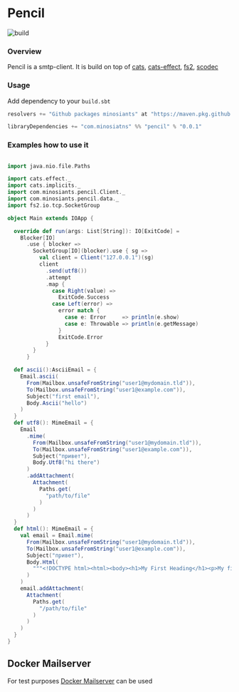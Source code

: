 # Pencil 

![build](https://github.com/minosiants/pencil/workflows/build/badge.svg)

### Overview 
Pencil is a smtp-client. It is build on top of [cats](https://typelevel.org/cats/), [cats-effect](https://typelevel.org/cats-effect/), [fs2](https://fs2.io/), [scodec](http://scodec.org/)

### Usage
Add dependency to your `build.sbt`

```scala
resolvers += "Github packages minosiants" at "https://maven.pkg.github.com/minosiants/_"

libraryDependencies += "com.minosiatns" %% "pencil" % "0.0.1"
```

### Examples how to use it

```scala

import java.nio.file.Paths

import cats.effect._
import cats.implicits._
import com.minosiants.pencil.Client._
import com.minosiants.pencil.data._
import fs2.io.tcp.SocketGroup

object Main extends IOApp {

  override def run(args: List[String]): IO[ExitCode] =
    Blocker[IO]
      .use { blocker =>
        SocketGroup[IO](blocker).use { sg =>
          val client = Client("127.0.0.1")(sg)
          client
            .send(utf8())
            .attempt
            .map {
              case Right(value) =>
                ExitCode.Success
              case Left(error) =>
                error match {
                  case e: Error     => println(e.show)
                  case e: Throwable => println(e.getMessage)
                }
                ExitCode.Error
            }
        }
      }

  def ascii():AsciiEmail = {
    Email.ascii(
      From(Mailbox.unsafeFromString("user1@mydomain.tld")),
      To(Mailbox.unsafeFromString("user1@example.com")),
      Subject("first email"),
      Body.Ascii("hello")
    )
  }
  def utf8(): MimeEmail = {
    Email
      .mime(
        From(Mailbox.unsafeFromString("user1@mydomain.tld")),
        To(Mailbox.unsafeFromString("user1@example.com")),
        Subject("привет"),
        Body.Utf8("hi there")
      )
      .addAttachment(
        Attachment(
          Paths.get(
            "path/to/file"
          )
        )
      )
  }
  def html(): MimeEmail = {
    val email = Email.mime(
      From(Mailbox.unsafeFromString("user1@mydomain.tld")),
      To(Mailbox.unsafeFromString("user1@example.com")),
      Subject("привет"),
      Body.Html(
        """<!DOCTYPE html><html><body><h1>My First Heading</h1><p>My first paragraph.</p></body></html>"""
      )
    )
    email.addAttachment(
      Attachment(
        Paths.get(
          "/path/to/file"
        )
      )
    )
  }
}

```

## Docker Mailserver
 For test purposes [Docker Mailserver](https://github.com/jeboehm/docker-mailserver) can be used